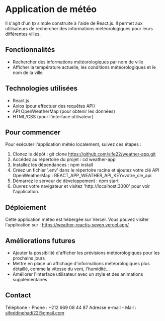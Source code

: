 # Application de météo 
Il s'agit d'un tp simple construite à l'aide de React.js. Il permet aux utilisateurs de rechercher des informations météorologiques pour leurs différentes villes.

## Fonctionnalités
- Rechercher des informations météorologiques par nom de ville
- Afficher la température actuelle, les conditions météorologiques et le nom de la ville
  
## Technologies utilisées
- React.js
- Axios (pour effectuer des requêtes API)
- API OpenWeatherMap (pour obtenir les données)
- HTML/CSS (pour l'interface utilisateur)

## Pour commencer
Pour exécuter l'application météo localement, suivez ces étapes :
1. Clonez le dépôt :
   git clone https://github.com/sife22/weather-app.git
2. Accédez au répertoire du projet :
   cd weather-app
3. Installez les dépendances :
   npm install
4. Créez un fichier '.env' dans le répertoire racine et ajoutez votre clé API OpenWeatherMap :
   REACT_APP_WEATHER_API_KEY=votre_cle_api
5. Démarrez le serveur de développement :
   npm start
6. Ouvrez votre navigateur et visitez 'http://localhost:3000' pour voir l'application.

## Déploiement
Cette application météo est hébergée sur Vercel. Vous pouvez visiter l'application sur : https://weather-reactjs-seven.vercel.app/

## Améliorations futures
- Ajouter la possibilité d'afficher les prévisions météorologiques pour les prochains jours
- Mettre en place un affichage d'informations météorologiques plus détaillé, comme la vitesse du vent, l'humidité...
- Améliorer l'interface utilisateur avec un style et des animations supplémentaires

## Contact
Téléphone - Phone : +212 669 08 44 87
Adresse e-mail - Mail : sifeddinehadi22@gmail.com

